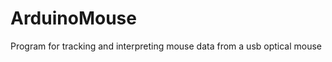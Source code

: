 ArduinoMouse
============

Program for tracking and interpreting mouse data from a usb optical mouse
